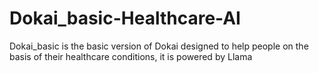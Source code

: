 # Dokai_basic-Healthcare-AI
Dokai_basic is the basic version of Dokai designed to help people on the basis of their healthcare conditions, it is powered by Llama
